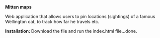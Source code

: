 <b>Mitten maps</b>

Web application that allows users to pin locations (sightings) of a famous Wellington cat, to track how far he travels etc.


<b>Installation: </b>Download the file and run the index.html file...done.
